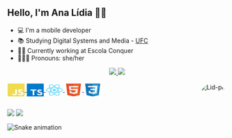 ## Hello, I'm Ana Lídia 👋🏽  
- 💻 I'm a mobile developer 
- 📚 Studying Digital Systems and Media - [UFC](https://smd.ufc.br/pt/)
- 👩‍💻 Currently working at Escola Conquer
- 🙎🏽‍♀️ Pronouns: she/her

<div align="center">
  <a href="https://github.com/lidslira">
  <img height="180em" src="https://github-readme-stats.vercel.app/api?username=lidslira&show_icons=true&theme=dracula&include_all_commits=true&count_private=true"/>
  <img height="180em" src="https://github-readme-stats.vercel.app/api/top-langs/?username=lidslira&layout=compact&langs_count=7&theme=dracula"/>
</div>
<div style="display: inline_block"><br>
  <img align="center" alt="Lid-Js" height="30" width="40" src="https://raw.githubusercontent.com/devicons/devicon/master/icons/javascript/javascript-plain.svg">
  <img align="center" alt="Lid-Ts" height="30" width="40" src="https://raw.githubusercontent.com/devicons/devicon/master/icons/typescript/typescript-plain.svg">
  <img align="center" alt="Lid-React" height="30" width="40" src="https://raw.githubusercontent.com/devicons/devicon/master/icons/react/react-original.svg">
  <img align="center" alt="Lid-HTML" height="30" width="40" src="https://raw.githubusercontent.com/devicons/devicon/master/icons/html5/html5-original.svg">
  <img align="center" alt="Lid-CSS" height="30" width="40" src="https://raw.githubusercontent.com/devicons/devicon/master/icons/css3/css3-original.svg">
  <img align="right" alt="Lid-pic" height="150" style="border-radius:50px;" src="https://cdn.discordapp.com/attachments/695056694853501032/910328138339336213/gif_lids_avatar.gif">
</div>
  
  ##
<base target="_blank" rel="noopener noreferrer">
<div> 
 	<a href = "mailto:analidialirar@gmail.com"><img src="https://img.shields.io/badge/-Gmail-%23333?style=for-the-badge&logo=gmail&logoColor=white" target="_blank"></a>
  <a href="https://www.linkedin.com/in/analidialira/"><img src="https://img.shields.io/badge/-LinkedIn-%230077B5?style=for-the-badge&logo=linkedin&logoColor=white" target="_blank"></a> 
 
  ![Snake animation](https://github.com/lidslira/lidslira/blob/output/github-contribution-grid-snake.svg)
 
</div>

